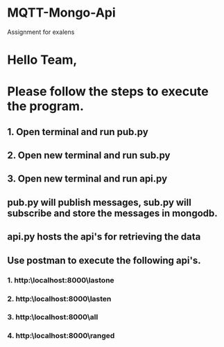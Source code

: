 # MQTT-Mongo-Api
Assignment for exalens 

# Hello Team,

# Please follow the steps to execute the program.

## 1. Open terminal and run pub.py

## 2. Open new terminal and run sub.py

## 3. Open new terminal and run api.py


## pub.py will publish messages, sub.py will subscribe and store the messages in mongodb.
## api.py hosts the api's for retrieving the data

## Use postman to execute the following api's.

### 1. http:\\localhost:8000\lastone
### 2. http:\\localhost:8000\lasten
### 3. http:\\localhost:8000\all
### 4. http:\\localhost:8000\ranged





